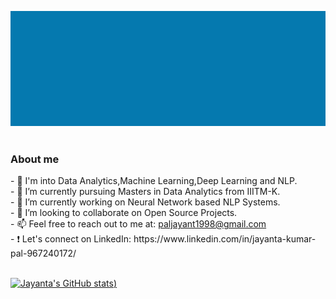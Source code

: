 ![jayant](jayant.gif) <br> <br>
<h3>About me</h3>
- 🔭 I'm into Data Analytics,Machine Learning,Deep Learning and NLP. <br>
- 👀 I’m currently pursuing Masters in Data Analytics from IIITM-K. <br>
- 🌱 I’m currently working on Neural Network based NLP Systems. <br>
- 💞️ I’m looking to collaborate on Open Source Projects. <br>
- 📫 Feel free to reach out to me at: <a href="mailto:paljayant1998@gmail.com">paljayant1998@gmail.com</a> <br>
-  ❗ Let's connect on LinkedIn: https://www.linkedin.com/in/jayanta-kumar-pal-967240172/ <br> <br>

[![Jayanta's GitHub stats](https://github-readme-stats.vercel.app/api?username=jayantapy&show_icons=true&theme=radical))](https://github.com/anuraghazra/github-readme-stats)


<!---
Jayant017/Jayant017 is a ✨ special ✨ repository because its `README.md` (this file) appears on your GitHub profile.
You can click the Preview link to take a look at your changes.
--->

